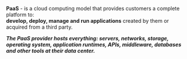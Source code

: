 **PaaS** - is a cloud computing model that provides customers a complete platform to:  
**develop, deploy, manage and run applications** created by them or acquired from a third party.  

***The PaaS provider hosts everything: servers, networks, storage, operating system, application runtimes, APIs, middleware, databases and other tools at their data center.***
